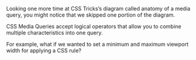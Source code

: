 Looking one more time at CSS Tricks’s diagram called anatomy of a media query, you might notice that we skipped one portion of the diagram. 

CSS Media Queries accept logical operators that allow you to combine multiple characteristics into one query. 

For example, what if we wanted to set a minimum and maximum viewport width for applying a CSS rule?